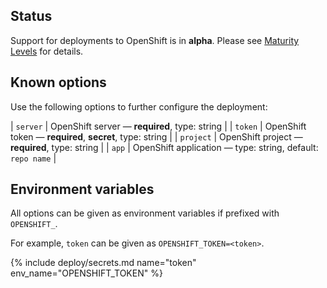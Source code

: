 ## Status

Support for deployments to OpenShift is in **alpha**. Please see [Maturity Levels](/user/deployment-v2#maturity-levels) for details.
## Known options

Use the following options to further configure the deployment:

| `server` | OpenShift server &mdash; **required**, type: string |
| `token` | OpenShift token &mdash; **required**, **secret**, type: string |
| `project` | OpenShift project &mdash; **required**, type: string |
| `app` | OpenShift application &mdash; type: string, default: `repo name` |

## Environment variables

All options can be given as environment variables if prefixed with `OPENSHIFT_`.

For example, `token` can be given as `OPENSHIFT_TOKEN=<token>`.

{% include deploy/secrets.md name="token" env_name="OPENSHIFT_TOKEN" %}